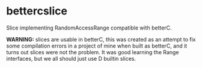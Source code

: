 # bettercslice
Slice implementing RandomAccessRange compatible with betterC.

**WARNING:** slices are usable in betterC, this was created as an
attempt to fix some compilation errors in a project of mine when
built as betterC, and it turns out slices were not the problem.
It was good learning the Range interfaces, but we all should just
use D builtin slices.
